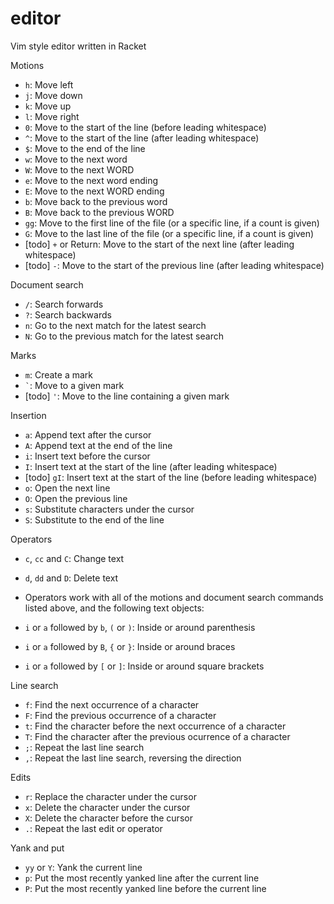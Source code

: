 editor
======

Vim style editor written in Racket

Motions

* `h`: Move left
* `j`: Move down
* `k`: Move up
* `l`: Move right
* `0`: Move to the start of the line (before leading whitespace)
* `^`: Move to the start of the line (after leading whitespace)
* `$`: Move to the end of the line
* `w`: Move to the next word
* `W`: Move to the next WORD
* `e`: Move to the next word ending
* `E`: Move to the next WORD ending
* `b`: Move back to the previous word
* `B`: Move back to the previous WORD
* `gg`: Move to the first line of the file (or a specific line, if a count is given)
* `G`: Move to the last line of the file (or a specific line, if a count is given)
* [todo] `+` or Return: Move to the start of the next line (after leading whitespace)
* [todo] `-`: Move to the start of the previous line (after leading whitespace)

Document search

* `/`: Search forwards
* `?`: Search backwards
* `n`: Go to the next match for the latest search
* `N`: Go to the previous match for the latest search

Marks

* `m`: Create a mark
* `` ` ``: Move to a given mark
* [todo] `'`: Move to the line containing a given mark

Insertion

* `a`: Append text after the cursor
* `A`: Append text at the end of the line
* `i`: Insert text before the cursor
* `I`: Insert text at the start of the line (after leading whitespace)
* [todo] `gI`: Insert text at the start of the line (before leading whitespace)
* `o`: Open the next line
* `O`: Open the previous line
* `s`: Substitute characters under the cursor
* `S`: Substitute to the end of the line

Operators

* `c`, `cc` and `C`: Change text
* `d`, `dd` and `D`: Delete text
* Operators work with all of the motions and document search commands listed above, and the following text objects:

* `i` or `a` followed by `b`, `(` or `)`: Inside or around parenthesis
* `i` or `a` followed by `B`, `{` or `}`: Inside or around braces
* `i` or `a` followed by `[` or `]`: Inside or around square brackets

Line search

* `f`: Find the next occurrence of a character
* `F`: Find the previous occurrence of a character
* `t`: Find the character before the next occurrence of a character
* `T`: Find the character after the previous ocurrence of a character
* `;`: Repeat the last line search
* `,`: Repeat the last line search, reversing the direction

Edits

* `r`: Replace the character under the cursor
* `x`: Delete the character under the cursor
* `X`: Delete the character before the cursor
* `.`: Repeat the last edit or operator

Yank and put

* `yy` or `Y`: Yank the current line
* `p`: Put the most recently yanked line after the current line
* `P`: Put the most recently yanked line before the current line
